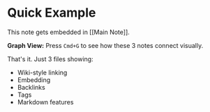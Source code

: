 # Quick Example

This note gets embedded in [[Main Note]].

**Graph View:** Press `Cmd+G` to see how these 3 notes connect visually.

That's it. Just 3 files showing:
- Wiki-style linking
- Embedding
- Backlinks
- Tags
- Markdown features

